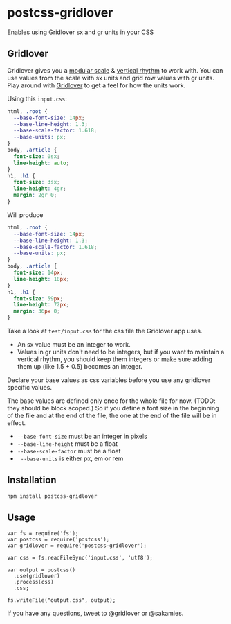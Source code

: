 # postcss-gridlover

Enables using Gridlover sx and gr units in your CSS

## Gridlover

Gridlover gives you a [modular scale](http://alistapart.com/article/more-meaningful-typography) & [vertical rhythm](https://24ways.org/2006/compose-to-a-vertical-rhythm) to work with. You can use values from the scale with sx units and grid row values with gr units. Play around with [Gridlover](http://gridlover.net/try) to get a feel for how the units work.

Using this ```input.css```:
```css
html, .root {
  --base-font-size: 14px;
  --base-line-height: 1.3;
  --base-scale-factor: 1.618;
  --base-units: px;
}
body, .article {
  font-size: 0sx;
  line-height: auto;
}
h1, .h1 {
  font-size: 3sx;
  line-height: 4gr;
  margin: 2gr 0;
}
```

Will produce
```css
html, .root {
  --base-font-size: 14px;
  --base-line-height: 1.3;
  --base-scale-factor: 1.618;
  --base-units: px;
}
body, .article {
  font-size: 14px;
  line-height: 18px;
}
h1, .h1 {
  font-size: 59px;
  line-height: 72px;
  margin: 36px 0;
}
```

Take a look at ```test/input.css``` for the css file the Gridlover app uses.

- An sx value must be an integer to work.
- Values in gr units don't need to be integers, but if you want to maintain a vertical rhythm, you should keep them integers or make sure adding them up (like 1.5 + 0.5) becomes an integer.

Declare your base values as css variables before you use any gridlover specific values.

The base values are defined only once for the whole file for now. (TODO: they should be block scoped.) So if you define a font size in the beginning of the file and at the end of the file, the one at the end of the file will be in effect.

- `--base-font-size` must be an integer in pixels
- `--base-line-height` must be a float
- `--base-scale-factor` must be a float
- ` --base-units` is either px, em or rem

## Installation

```
npm install postcss-gridlover
```

## Usage

```
var fs = require('fs');
var postcss = require('postcss');
var gridlover = require('postcss-gridlover');

var css = fs.readFileSync('input.css', 'utf8');

var output = postcss()
  .use(gridlover)
  .process(css)
  .css;

fs.writeFile("output.css", output);
```

If you have any questions, tweet to @gridlover or @sakamies.
